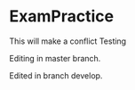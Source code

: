 # ExamPractice


This will make a conflict
Testing


Editing in master branch.

Edited in branch develop.

